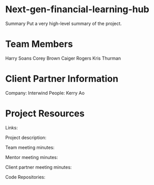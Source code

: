 # Next-gen-financial-learning-hub
Summary
Put a very high-level summary of the project.

# Team Members
Harry Soans
Corey Brown
Caiger Rogers
Kris Thurman

# Client Partner Information
Company: Interwind
People: Kerry Ao

# Project Resources
Links:

Project description:

Team meeting minutes:

Mentor meeting minutes:

Client partner meeting minutes:

Code Repositories:
